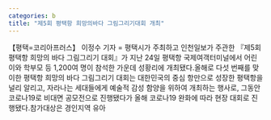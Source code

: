 ```yaml
---
categories: b
title: "제5회 평택항 희망의바다 그림그리기대회 개최"
---
```

【평택=코리아프러스】 이정수 기자 = 평택시가 주최하고 인천일보가 주관한 『제5회 평택항 희망의 바다 그림그리기 대회』가 지난 24일 평택항 국제여객터미널에서 어린이와 학부모 등 1,200여 명이 참석한 가운데 성황리에 개최됐다.올해로 다섯 번째를 맞이한 평택항 희망의 바다 그림그리기 대회는 대한민국의 중심 항만으로 성장한 평택항을 널리 알리고, 자라나는 세대들에게 예술적 감성 함양을 위하여 개최하는 행사로, 그동안 코로나19로 비대면 공모전으로 진행됐다가 올해 코로나19 완화에 따라 현장 대회로 진행됐다.참가대상은 경인지역 유아